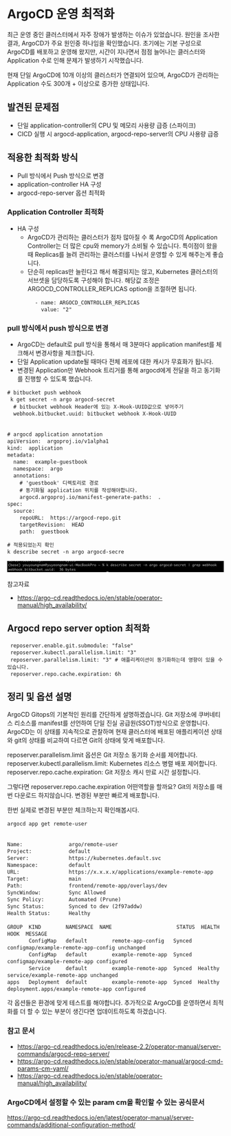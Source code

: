 # ArgoCD 운영 최적화


최근 운영 중인 클러스터에서 자주 장애가 발생하는 이슈가 있었습니다. 원인을 조사한 결과, ArgoCD가 주요 원인중 하나임을 확인했습니다. 초기에는 기본 구성으로 ArgoCD를 배포하고 운영해 왔지만, 시간이 지나면서 점점 늘어나는 클러스터와 Application 수로 인해 문제가 발생하기 시작했습니다.

현재 단일 ArgoCD에 10개 이상의 클러스터가 연결되어 있으며, ArgoCD가 관리하는 Application 수도 300개 + 이상으로 증가한 상태입니다.


## 발견된 문제점
- 단일 application-controller의 CPU 및 메모리 사용량 급증 (스파이크)
- CICD 실행 시 argocd-application, argocd-repo-server의 CPU 사용량 급증


## 적용한 최적화 방식
- Pull 방식에서 Push 방식으로 변경
- application-controller HA 구성
- argocd-repo-server 옵션 최적화




### Application Controller 최적화 
- HA 구성
  - ArgoCD가 관리하는 클러스터가 점차 많아질 수 록 ArgoCD의 Application Controller는 더 많은 cpu와 memory가 소비될 수 있습니다. 특이점이 왔을 때 Replicas를 늘려 관리하는 클러스터를 나눠서 운영할 수 있게 해주는게 좋습니다.
  - 단순히 replicas만 늘린다고 해서 해결되지는 않고,  Kubernetes 클러스터의 서브셋을 담당하도록 구성해야 합니다. 해당값 조정은 ARGOCD_CONTROLLER_REPLICAS option을 조절하면 됩니다. 
```shell
         - name: ARGOCD_CONTROLLER_REPLICAS
           value: "2"
```



### pull 방식에서 push 방식으로 변경 
- ArgoCD는 default로 pull 방식을 통해서 매 3분마다 application manifest를 체크해서 변경사항을 체크합니다. 
- 단일 Application update될 때마다 전체 레포에 대한 캐시가 무효화가 됩니다. 
- 변경된 Application만 Webhook 트리거를 통해 argocd에게 전달을 하고 동기화를 진행할 수 있도록 했습니다. 


```shell
# bitbucket push webhook
 k get secret -n argo argocd-secret 
  # bitbucket webhook Header에 있는 X-Hook-UUID값으로 넣어주기 
  webhook.bitbucket.uuid: bitbucket webhook X-Hook-UUID 
  

# argocd application annotation
apiVersion:  argoproj.io/v1alpha1 
kind:  application
metadata: 
  name:  example-guestbook 
  namespace:  argo
  annotations: 
    # 'guestbook' 디렉토리로 경로
    # 동기화될 application 위치를 작성해야합니다. 
    argocd.argoproj.io/manifest-generate-paths:  . 
spec: 
  source: 
    repoURL:  https://argocd-repo.git 
    targetRevision:  HEAD 
    path:  guestbook 
```
```shell
# 적용되었는지 확인
k describe secret -n argo argocd-secre
```
![img.png](img.png)

참고자료
- https://argo-cd.readthedocs.io/en/stable/operator-manual/high_availability/


## Argocd repo server option 최적화
```shell
 reposerver.enable.git.submodule: "false"
 reposerver.kubectl.parallelism.limit: "3"
 reposerver.parallelism.limit: "3" # 애플리케이션이 동기화하는데 영향이 있을 수 있습니다.
 reposerver.repo.cache.expiration: 6h
```

## 정리 및 옵션 설명 

ArgoCD Gitops의 기본적인 원리를 간단하게 설명하겠습니다. Git 저장소에 쿠버네티스 리소스를 manifest를 선언하여 단일 진실 공급원(SSOT)방식으로 운영합니다. 
ArgoCD는 이 상태를 지속적으로 관찰하며 현재 클러스터에 배포된 애플리케이션 상태와 git의 상태를 비교하여 다르면 Git의 상태에 맞게 배포합니다. 

reposerver.parallelism.limit 옵션은 Git 저장소 동기화 순서를 제어합니다.
reposerver.kubectl.parallelism.limit: Kubernetes 리소스 병렬 배포 제어합니다.
reposerver.repo.cache.expiration: Git 저장소 캐시 만료 시간 설정합니다. 

그렇다면 reposerver.repo.cache.expiration 어떤역할을 할까요? Git의 저장소를 매번 다운로드 하지않습니다. 변경된 부분만 빠르게 배포합니다. 


한번 실제로 변경된 부분만 체크하는지 확인해봅시다. 
```shell
argocd app get remote-user


Name:               argo/remote-user
Project:            default
Server:             https://kubernetes.default.svc
Namespace:          default
URL:                https://x.x.x.x/applications/example-remote-app
Target:             main
Path:               frontend/remote-app/overlays/dev
SyncWindow:         Sync Allowed
Sync Policy:        Automated (Prune)
Sync Status:        Synced to dev (2f97addw)
Health Status:      Healthy

GROUP  KIND        NAMESPACE  NAME                     STATUS  HEALTH   HOOK  MESSAGE
       ConfigMap   default        remote-app-config   Synced                 configmap/example-remote-app-config unchanged
       ConfigMap   default        example-remote-app  Synced                 configmap/example-remote-app configured
       Service     default        example-remote-app  Synced  Healthy        service/example-remote-app unchanged
apps   Deployment  default        example-remote-app  Synced  Healthy        deployment.apps/example-remote-app configured
```

각 옵션들은 환경에 맞게 테스트를 해야합니다. 추가적으로 ArgoCD를 운영하면서 최적화를 더 할 수 있는 부분이 생긴다면 업데이트하도록 하겠습니다.


### 참고 문서
- https://argo-cd.readthedocs.io/en/release-2.2/operator-manual/server-commands/argocd-repo-server/
- https://argo-cd.readthedocs.io/en/stable/operator-manual/argocd-cmd-params-cm-yaml/
- https://argo-cd.readthedocs.io/en/stable/operator-manual/high_availability/



### ArgoCD에서 설정할 수 있는 param cm을 확인할 수 있는 공식문서
https://argo-cd.readthedocs.io/en/latest/operator-manual/server-commands/additional-configuration-method/



